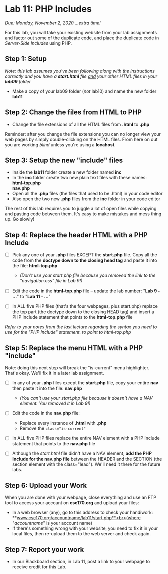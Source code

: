 # Lab 11: PHP Includes
*Due: Monday, November 2, 2020 ...extra time!*

For this lab, you will take your existing website from your lab assignments and factor out some of the duplicate code, and place the duplicate code in *Server-Side Includes* using PHP.

## Step 1: Setup

*Note: this lab assumes you've been following along with the instructions correctly and you have a **start.html** file <u>and</u> your other HTML files in your **lab09** folder*

- Make a copy of your lab09 folder (*not* lab10) and name the new folder **lab11**

## Step 2: Change the files from HTML to PHP

- Change the file extensions of all the HTML files from **.html** to **.php**

Reminder: after you change the file extensions you can no longer view your web pages by simply double-clicking on the HTML files.  From here on out you are working *blind* unless you're using a **locahost**.

## Step 3: Setup the new "include" files

- Inside the **lab11** folder create a new folder named **inc**
- In the **inc** folder create two new plain text files with these names:<br>**html-top.php**<br>**nav.php**
- Open all the **.php** files (the files that used to be .html) in your code editor
- Also open the two new **.php** files from the **inc** folder in your code editor

The rest of this lab requires you to juggle a lot of open files while copying and pasting code between them. It's easy to make mistakes and mess thing up. Go slowly!

## Step 4: Replace the header HTML with a PHP Include

- [ ] Pick any one of your **.php** files EXCEPT the **start.php** file.  Copy all the code from the **doctype down to the closing head tag** and paste it into the file: **html-top.php**
  - *(Don't use your start.php file because you removed the link to the "navigation.css" file in Lab 9!)*

- [ ] Edit the code in the **html-top.php** file – update the lab number: "**Lab 9 - ...**" to "**Lab 11 - ...**"
- [ ] In ALL five PHP files (that's the four webpages, plus start.php) replace the top part (the doctype down to the closing HEAD tag) and insert a PHP Include statement that points to the **html-top.php** file 

*Refer to your notes from the last lecture regarding the syntax you need to use for the "PHP Include" statement. to point to html-top.php*

## Step 5: Replace the menu HTML with a PHP "include"

Note: doing this next step will break the "is-current" menu highlighter. That's okay. We'll fix it in a later lab assignment.

- [ ] In any of your **.php** files except the **start.php** file, copy your entire **nav** then paste it into the file: **nav.php**
  - *(You can't use your start.php file because it doesn't have a NAV element.  You removed it in Lab 9!)*

- [ ] Edit the code in the **nav.php** file: 
  - Replace every instance of **.html** with **.php**
  - Remove the `class="is-current"`
- [ ] In ALL five PHP files replace the entire NAV element with a PHP Include statement that points to the **nav.php** file 
- [ ] Although the *start.html* file didn't have a NAV element, **add the PHP Include for the nav.php file** between the HEADER and the SECTION (the section element with the class="lead").  We'll need it there for the future labs.

## Step 6: Upload your Work

When you are done with your webpage, close everything and use an FTP tool to access your account on **csc170.org** and upload your files:

- In a web browser (any), go to this address to check your handiwork:<br> **www.csc170.org/accountname/lab11/start.php**<br>(where "*accountname*" is your account name)
- If there's something wrong with your website, you need to fix it in your local files, then re-upload them to the web server and check again.

## Step 7: Report your work

- In our Blackboard section, in Lab 11, post a link to your webpage to receive credit for this Lab.